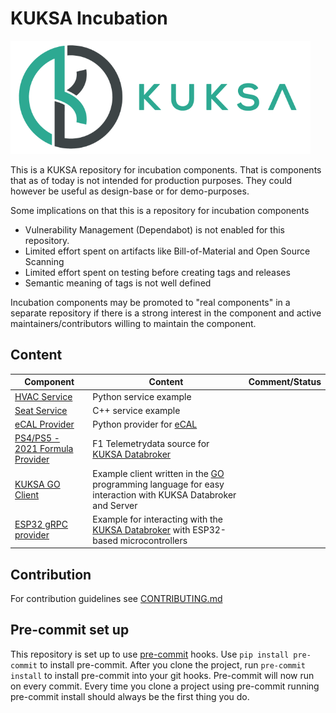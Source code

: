 # KUKSA Incubation

![KUKSA Logo](./assets/logo.png)

This is a KUKSA repository for incubation components.
That is components that as of today is not intended for production purposes.
They could however be useful as design-base or for demo-purposes.

Some implications on that this is a repository for incubation components

* Vulnerability Management (Dependabot) is not enabled for this repository.
* Limited effort spent on artifacts like Bill-of-Material and Open Source Scanning
* Limited effort spent on testing before creating tags and releases
* Semantic meaning of tags is not well defined

Incubation components may be promoted to "real components" in a separate repository if there
is a strong interest in the component and active maintainers/contributors willing to maintain the component.

## Content

Component |  Content | Comment/Status
----------|----------|---------------
[HVAC Service](hvac_service) | Python service example
[Seat Service](seat_service) | C++ service example
[eCAL Provider](ecal2val) | Python provider for [eCAL](https://projects.eclipse.org/projects/automotive.ecal)
[PS4/PS5 - 2021 Formula Provider](./fone2val) | F1 Telemetrydata source for [KUKSA Databroker](https://github.com/eclipse/kuksa.val/tree/master/kuksa_databroker)
[KUKSA GO Client](kuksa_go_client)   | Example client written in the [GO](https://go.dev/) programming language for easy interaction with KUKSA Databroker and Server
[ESP32 gRPC provider](gRPC-on-ESP32)   | Example for interacting with the [KUKSA Databroker](https://github.com/eclipse/kuksa.val/tree/master/kuksa_databroker) with ESP32-based microcontrollers

## Contribution

For contribution guidelines see [CONTRIBUTING.md](CONTRIBUTING.md)

## Pre-commit set up

This repository is set up to use [pre-commit](https://pre-commit.com/) hooks.
Use `pip install pre-commit` to install pre-commit.
After you clone the project, run `pre-commit install` to install pre-commit into your git hooks.
Pre-commit will now run on every commit.
Every time you clone a project using pre-commit running pre-commit install should always be the first thing you do.
